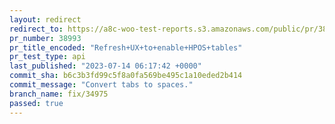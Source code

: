 ```yaml
---
layout: redirect
redirect_to: https://a8c-woo-test-reports.s3.amazonaws.com/public/pr/38993/api/index.html
pr_number: 38993
pr_title_encoded: "Refresh+UX+to+enable+HPOS+tables"
pr_test_type: api
last_published: "2023-07-14 06:17:42 +0000"
commit_sha: b6c3b3fd99c5f8a0fa569be495c1a10eded2b414
commit_message: "Convert tabs to spaces."
branch_name: fix/34975
passed: true
---
```

